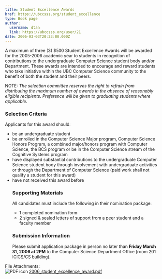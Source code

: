 ```yaml
---
title: Student Excellence Awards 
href: https://ubccsss.org/student_excellence
type: Book page
author:
  username: dtan
  link: https://ubccsss.org/user/21
date: 2006-03-03T20:23:00.000Z
---
```


<div class="field field-name-body field-type-text-with-summary field-label-hidden"><div class="field-items"><div class="field-item even"><p>A maximum of three (3) $500 Student Excellence Awards will be awarded for the 2005-2006 academic year to students in recognition of contributions to the undergraduate Computer Science student body and/or Department. These awards are intended to encourage and reward students who take initiative within the UBC Computer Science community to the benefit of both the student and their peers.</p>
<p>NOTE: <em>The selection committee reserves the right to refrain from distributing the maximum number of awards in the absence of reasonably eligible recipients. Preference will be given to graduating students where applicable.</em></p>
<h3>Selection Criteria</h3>
<p>Applicants for this award should:</p>
<ul>
<li>be an undergraduate student</li>
<li>be enrolled in the Computer Science Major program, Computer Science Honors Program, a combined major/honors program with Computer Science, the BCS program or be in the Computer Science stream of the Cognitive Systems program</li>
<li>have displayed substantial contributions to the undergraduate Computer Science student body through involvement with undergraduate activities or through the Department of Computer Science (paid work shall not qualify a student for this award)</li>
<li>have not received this award before</li>
<h3>Supporting Materials</h3>
<p>All candidates must include the following in their nomination package:</p>
<ul>
<li>1 completed nomination form</li>
<li>2 signed &amp; sealed letters of support from a peer student and a faculty member</li>
</ul>
<h3>Submission Information</h3>
<p>Please submit application package in person no later than <strong>Friday March 31, 2006 at 2PM</strong> to the Computer Science Department Office (room 201 ICICS/CS building).</p>
</ul></div></div></div><div class="field field-name-field-file-attachments field-type-file field-label-above"><div class="field-label">File Attachments:&#xA0;</div><div class="field-items"><div class="field-item even"><span class="file"><img class="file-icon" alt="PDF icon" title="application/pdf" src="/modules/file/icons/application-pdf.png"> <a href="https://ubccsss.org/files/2006_student_excellence_award.pdf" type="application/pdf; length=35430">2006_student_excellence_award.pdf</a></span></div></div></div>    <footer>
          </footer>
